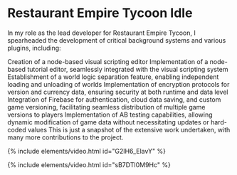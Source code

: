 ﻿---
name: Restaurant Empire Tycoon Idle
tools: [Unity, C#, Mobile, Casual, Code Architecture]
image: /assets/restaurantsplash.png
description: As lead developer for Restaurant Empire Tycoon, I developed essential background systems and plugins.
---

# Restaurant Empire Tycoon Idle

In my role as the lead developer for Restaurant Empire Tycoon, I spearheaded the development of critical background systems and various plugins, including:

Creation of a node-based visual scripting editor
Implementation of a node-based tutorial editor, seamlessly integrated with the visual scripting system
Establishment of a world logic separation feature, enabling independent loading and unloading of worlds
Implementation of encryption protocols for version and currency data, ensuring security at both runtime and data level
Integration of Firebase for authentication, cloud data saving, and custom game versioning, facilitating seamless distribution of multiple game versions to players
Implementation of AB testing capabilities, allowing dynamic modification of game data without necessitating updates or hard-coded values
This is just a snapshot of the extensive work undertaken, with many more contributions to the project.

{% include elements/video.html id="G2lH6_ElavY" %}

{% include elements/video.html id="sB7DTl0M9Hc" %}